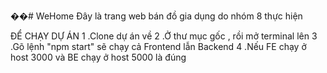��#   W e H o m e 
 Đây là trang web bán đồ gia dụng do nhóm 8 thực hiện

ĐỂ CHẠY DỰ ÁN 
1 .Clone dự án về 
2 .Ở thư mục gốc , rồi mở terminal lên
3 .Gõ lệnh "npm start" sẽ chạy cả Frontend lẫn Backend 
4 .Nếu FE chạy ở host 3000 và BE chạy ở host 5000 là đúng
 
